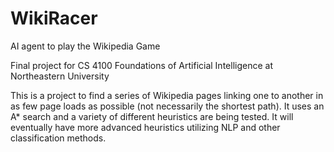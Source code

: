 # WikiRacer
AI agent to play the Wikipedia Game

Final project for CS 4100 Foundations of Artificial Intelligence at Northeastern University

This is a project to find a series of Wikipedia pages linking one to another in as few page loads as possible (not necessarily the shortest path). It uses an A* search and a variety of different heuristics are being tested. It will eventually have more advanced heuristics utilizing NLP and other classification methods.
